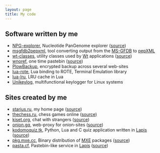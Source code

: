 ```yaml
---
layout: page
title: My code
---
```


## Software written by me

 * [NPG-explorer][npge], Nucleotide PanGenome explorer
    ([source][npge-src])
 * [msgfdb2pepxml][msgfdb2pepxml], tool converting output
    from the [MS-GFDB][msgfdb] to [pepXML][pepxml]
 * [wt-classes][wc], utility classes used by
    [Wt][wt] applications ([source][wc-src])
 * [wnoref][wnoref], one time pastebin
    ([source][wnoref-src])
 * [PlowBackup][plowbackup], encrypted backup across
    several web-sites
 * [lua-rote][lua-rote], Lua binding to ROTE,
    Terminal Emulation library
 * [lua-lru][lua-lru], LRU cache in Lua
 * [Unikeylog][Unikeylog], multifunctional keylogger for
    Linux systems

[npge]: http://mouse.belozersky.msu.ru/tools/npge.html
[npge-src]: https://github.com/npge/npge
[msgfdb2pepxml]: http://ms-utils.org/msgfdb2pepxml/
[msgfdb]: http://proteomics.ucsd.edu/Software/MSGFDB.html
[pepxml]: http://tools.proteomecenter.org/wiki/index.php?titlFormats:pepXML
[wc]: http://starius.ru/wt-classes/reference/
[wc-src]: https://bitbucket.org/starius/wt-classes
[wt]: http://webtoolkit.eu
[wnoref]: http://starius.ru/wnoref/
[wnoref-src]: https://bitbucket.org/starius/wt-classes/src/tip/examples/wnoref.cpp
[plowbackup]: https://github.com/starius/config/blob/master/.bin/plowbackup.py
[lua-rote]: https://starius.github.io/lua-rote/
[lua-lru]: https://github.com/starius/lua-lru
[Unikeylog]: https://github.com/hummelchen/unikeylog

## Sites created by me

 * [starius.ru][homepage], my home page
    ([source][homepage-src])
 * [thechess.ru][thechess], chess games online
    ([source][thechess-src])
 * [kiset.org][kiset], chat with strangers
    ([source][kiset-src])
 * [onion.gq][oniongq], web-proxy for onion-sites
    ([source][oniongq-src])
 * [kodomoquiz.tk][kodomoquiz], Python, Lua and C quiz
    application written in [Lapis][lapis]
    ([source][kodomoquiz-src])
 * [pkg.mxe.cc][mxedeb], Binary distribution of [MXE][mxe]
    packages ([source][mxedeb-src])
 * [pasta.cf][pasta],  Pastebin-like service in [Lapis][lapis]
    ([source][pasta-src])

[homepage]: https://starius.ru
[homepage-src]: https://github.com/starius/starius.github.io
[thechess]: https://thechess.ru
[thechess-src]: https://bitbucket.org/starius/thechess
[kiset]: https://kiset.org
[kiset-src]: https://bitbucket.org/starius/tete-a-tete
[oniongq]: http://onion.gq
[oniongq-src]: https://github.com/starius/onion2web
[kodomoquiz]: http://kodomoquiz.tk
[kodomoquiz-src]: https://github.com/starius/kodomoquiz
[lapis]: http://leafo.net/lapis/
[mxedeb]: http://pkg.mxe.cc/
[mxedeb-src]: https://github.com/mxe/mxe/blob/master/tools/build-pkg.lua
[mxe]: http://mxe.cc
[pasta]: https://pasta.cf
[pasta-src]: https://github.com/starius/pasta
